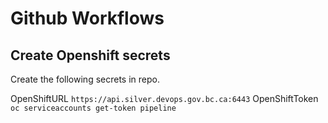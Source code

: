 # Github Workflows


## Create Openshift secrets 

Create the following secrets in repo.

OpenShiftURL ```https://api.silver.devops.gov.bc.ca:6443```
OpenShiftToken ```oc serviceaccounts get-token pipeline```
